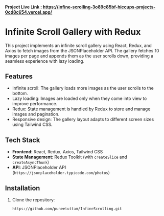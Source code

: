 
#### Project Live Link : https://infine-scrolling-3o89c85bf-hiccups-projects-0cd8c654.vercel.app/

# Infinite Scroll Gallery with Redux

This project implements an infinite scroll gallery using React, Redux, and Axios to fetch images from the JSONPlaceholder API. The gallery fetches 10 images per page and appends them as the user scrolls down, providing a seamless experience with lazy loading.



## Features

- Infinite scroll: The gallery loads more images as the user scrolls to the bottom.
- Lazy loading: Images are loaded only when they come into view to improve performance.
- Redux: State management is handled by Redux to store and manage images and pagination.
- Responsive design: The gallery layout adapts to different screen sizes using Tailwind CSS.

## Tech Stack

- **Frontend**: React, Redux, Axios, Tailwind CSS
- **State Management**: Redux Toolkit (with `createSlice` and `createAsyncThunk`)
- **API**: JSONPlaceholder API (`https://jsonplaceholder.typicode.com/photos`)

## Installation

1. Clone the repository:

   ```bash
   https://github.com/puneetuttam/InfineScrolling.git
